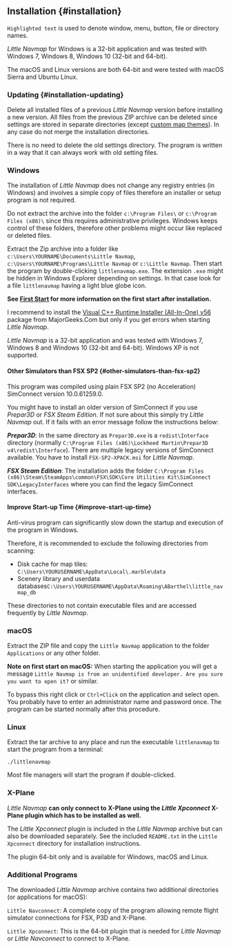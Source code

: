 ## Installation {#installation}

`Highlighted text` is used to denote window, menu, button, file or directory names.

*Little Navmap* for Windows is a 32-bit application and was tested with Windows 7, Windows 8, Windows 10 (32-bit and 64-bit).

The macOS and Linux versions are both 64-bit and were tested with macOS Sierra and Ubuntu Linux.

### Updating {#installation-updating}
Delete all installed files of a previous _Little Navmap_ version before installing a new version. All files from the previous ZIP archive can be deleted since settings are stored in separate directories (except [custom map themes](MAPTHEMES.md)). In any case do not merge the installation directories.

There is no need to delete the old settings directory. The program is written in a way that it can always work with old setting files.

### Windows

The installation of _Little Navmap_ does not change any registry entries (in Windows) and involves a simple copy of files therefore an installer or setup program is not required.

Do not extract the archive into the folder `c:\Program Files\` or `c:\Program Files (x86)\` since this requires administrative privileges. Windows keeps control of these folders, therefore other problems might occur like replaced or deleted files.

Extract the Zip archive into a folder like `c:\Users\YOURNAME\Documents\Little Navmap`, `c:\Users\YOURNAME\Programs\Little Navmap` or `c:\Little Navmap`. Then start the program by double-clicking `littlenavmap.exe`. The extension `.exe` might be hidden in Windows Explorer depending on settings. In that case look for a file `littlenavmap` having a light blue globe icon.

**See [First Start](INTRO.md#first-start) for more information on the first start after installation.**

I recommend to install the [Visual C++ Runtime Installer (All-In-One) v56](https://www.majorgeeks.com/files/details/visual_c_runtime_installer.html) package from MajorGeeks.Com but only if you get errors when starting _Little Navmap_.

_Little Navmap_ is a 32-bit application and was tested with Windows 7, Windows 8 and Windows 10 (32-bit and 64-bit). Windows XP is not supported.

#### Other Simulators than FSX SP2 {#other-simulators-than-fsx-sp2}

This program was compiled using plain FSX SP2 (no Acceleration) SimConnect version 10.0.61259.0.

You might have to install an older version of SimConnect if you use _Prepar3D_ or _FSX Steam Edition_. If not sure about this simply try _Little Navmap_ out. If it fails with an error message follow the instructions below:

_**Prepar3D**_: In the same directory as `Prepar3D.exe` is a `redist\Interface` directory (normally `C:\Program Files (x86)\Lockheed Martin\Prepar3D v4\redist\Interface`). There are multiple legacy versions of SimConnect available. You have to install `FSX-SP2-XPACK.msi` for _Little Navmap_.

_**FSX Steam Edition**_: The installation adds the folder `C:\Program Files (x86)\Steam\SteamApps\common\FSX\SDK\Core Utilities Kit\SimConnect SDK\LegacyInterfaces` where you can find the legacy SimConnect interfaces.

#### Improve Start-up Time {#improve-start-up-time}

Anti-virus program can significantly slow down the startup and execution of the program in Windows.

Therefore, it is recommended to exclude the following directories from scanning:

* Disk cache for map tiles: `C:\Users\YOURUSERNAME\AppData\Local\.marble\data`
* Scenery library and userdata databases`C:\Users\YOURUSERNAME\AppData\Roaming\ABarthel\little_navmap_db`

These directories to not contain executable files and are accessed frequently by _Little Navmap_.

### macOS

Extract the ZIP file and copy the `Little Navmap` application to the folder `Applications` or any other folder.

**Note on first start on macOS:** When starting the application you will get a message `Little Navmap is from an unidentified developer. Are you sure you want to open it?` or similar.

To bypass this right click or `Ctrl+Click` on the application and select open. You probably have to enter an administrator name and password once. The program can be started normally after this procedure.

### Linux

Extract the tar archive to any place and run the executable `littlenavmap` to start the program from a terminal:

`./littlenavmap`

Most file managers will start the program if double-clicked.

### X-Plane

*Little Navmap* **can only connect to X-Plane using the *Little Xpconnect* X-Plane plugin which has to be installed as well.**

The *Little Xpconnect* plugin is included in the *Little Navmap* archive but can also be downloaded separately. See the included `README.txt` in the `Little Xpconnect` directory for installation instructions.

The plugin 64-bit only and is available for Windows, macOS and Linux.

### Additional Programs

The downloaded *Little Navmap* archive contains two additional directories (or applications for macOS):

`Little Navconnect`: A complete copy of the program allowing remote flight simulator connections for FSX, P3D and X-Plane.

`Little Xpconnect`: This is the 64-bit plugin that is needed for *Little Navmap* or *Little Navconnect* to connect to X-Plane.
